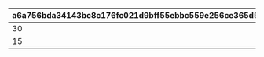 |a6a756bda34143bc8c176fc021d9bff55ebbc559e256ce365d551f69ca11e24e|11b93675362dca7071813bf6ec10da59313722a6e9a3ddeb5272dcd64e5375dc|c14bc406876a01275ea7877d0635ac1734ff647cc5982e46c81f81668121a3b1|cd289e8c467ffda29f4afca8bf461222aa57692a1c6762477e17f36a793fdec2|65601bdc79d689c89ef2570a0d072749a315a0aab22c766e8b2da4f6c6e27d72|fcd437bb6548036f4dc3a5cc18d52c91341c89daa20d6000ae152d31141ff81c|
| --- | --- | --- | --- | --- | --- |
|30|30|100|30|30|30|
|15|15|200|15|15|15|